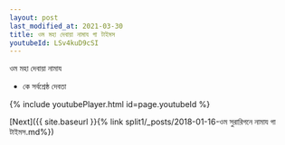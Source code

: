 ```yaml
---
layout: post
last_modified_at: 2021-03-30
title: ওম মহা দেবায়া নামায গা টাইমস
youtubeId: LSv4kuD9cSI
---
```

 
 
 ওম মহা দেবায়া নামায  
 
 -  কে সর্বশ্রেষ্ঠ দেবতা 
 
  
 
  
 
 
 
 
 
 


{% include youtubePlayer.html id=page.youtubeId %}
 
[Next]({{ site.baseurl }}{% link  split1/_posts/2018-01-16-ওম সুরারিগনে নামায গা টাইমস.md%})
 
